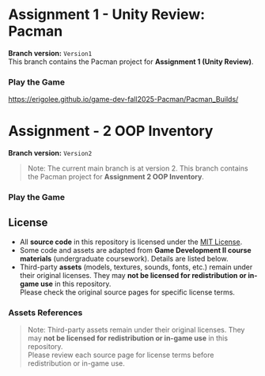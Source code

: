 # Assignment 1 - Unity Review: Pacman
**Branch version:** `Version1`</br>
This branch contains the Pacman project for **Assignment 1 (Unity Review)**.  
### Play the Game
https://erigolee.github.io/game-dev-fall2025-Pacman/Pacman_Builds/

# Assignment - 2 OOP Inventory
**Branch version:** `Version2`</br>
> Note: The current main branch is at version 2.
This branch contains the Pacman project for **Assignment 2 OOP Inventory**.  
### Play the Game


## License 
- All **source code** in this repository is licensed under the [MIT License](./LICENSE).
- Some code and assets are adapted from **Game Development II course materials** (undergraduate coursework).
  Details are listed below.
- Third-party **assets** (models, textures, sounds, fonts, etc.) remain under their original licenses.
  They may **not be licensed for redistribution or in-game use** in this repository.  
  Please check the original source pages for specific license terms.

### Assets References
> Note: Third-party assets remain under their original licenses.
> They may **not be licensed for redistribution or in-game use** in this repository.  
> Please review each source page for license terms before redistribution or in-game use.

